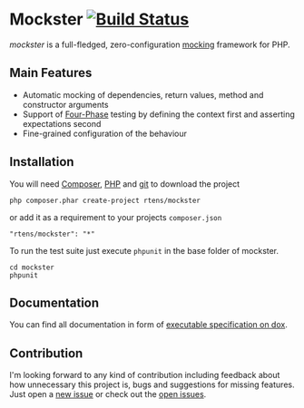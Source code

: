 # Mockster [![Build Status](https://travis-ci.org/rtens/mockster.png?branch=master)](https://travis-ci.org/rtens/mockster)

*mockster* is a full-fledged, zero-configuration [mocking] framework for PHP.

[mocking]: http://en.wikipedia.org/wiki/Mock_object

## Main Features ##

- Automatic mocking of dependencies, return values, method and constructor arguments
- Support of [Four-Phase][4phase] testing by defining the context first and asserting expectations second
- Fine-grained configuration of the behaviour

[4phase]: http://robots.thoughtbot.com/four-phase-test

## Installation ##

You will need [Composer], [PHP] and [git] to download the project

    php composer.phar create-project rtens/mockster

or add it as a requirement to your projects `composer.json`

    "rtens/mockster": "*"
	
To run the test suite just execute `phpunit` in the base folder of mockster.

    cd mockster
    phpunit

[Composer]: http://getcomposer.org/download/
[PHP]: http://php.net/downloads.php
[git]: http://git-scm.com/downloads

## Documentation ##

You can find all documentation in form of [executable specification on dox][dox].

[dox]: http://dox.rtens.org/rtens-mockster

## Contribution ##

I'm looking forward to any kind of contribution including feedback about how unnecessary this project is, bugs
and suggestions for missing features. Just open a [new issue] or check out the [open issues].

[new issue]: https://github.com/rtens/mockster/issues/new
[open issues]: https://github.com/rtens/mockster/issues
